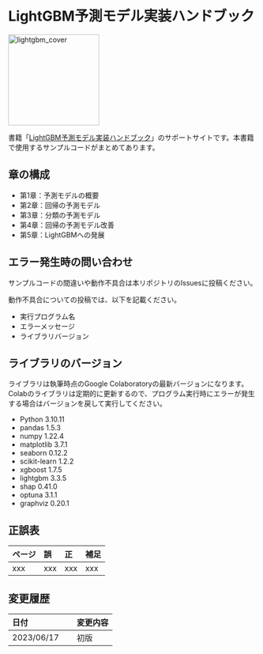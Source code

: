 # LightGBM予測モデル実装ハンドブック

<img width="184" alt="lightgbm_cover" src="https://github.com/ayukat1016/lightgbm_sample/assets/40778791/ac373ff9-d220-402a-ad3e-fb86e0ddb3ed"></a>

書籍「[LightGBM予測モデル実装ハンドブック](https://www.amazon.co.jp/dp/479806761X)」のサポートサイトです。本書籍で使用するサンプルコードがまとめてあります。

## 章の構成
- 第1章：予測モデルの概要
- 第2章：回帰の予測モデル
- 第3章：分類の予測モデル
- 第4章：回帰の予測モデル改善
- 第5章：LightGBMへの発展

## エラー発生時の問い合わせ
サンプルコードの間違いや動作不具合は本リポジトリのIssuesに投稿ください。

動作不具合についての投稿では、以下を記載ください。

- 実行プログラム名
- エラーメッセージ
- ライブラリバージョン


## ライブラリのバージョン
ライブラリは執筆時点のGoogle Colaboratoryの最新バージョンになります。Colabのライブラリは定期的に更新するので、プログラム実行時にエラーが発生する場合はバージョンを戻して実行してください。
- Python 3.10.11
- pandas 1.5.3
- numpy 1.22.4
- matplotlib 3.7.1
- seaborn 0.12.2
- scikit-learn 1.2.2
- xgboost 1.7.5
- lightgbm 3.3.5
- shap 0.41.0
- optuna 3.1.1
- graphviz 0.20.1

## 正誤表
| ページ | 誤 | 正 | 補足 |
|:-----------|:------------|:------------|:------------|
| xxx | xxx | xxx| xxx  |


## 変更履歴
| 日付          | 変更内容                                                             |
| :------------ | :------------------------------------------------------------------- |
| 2023/06/17 　 | 初版　                                                               |

